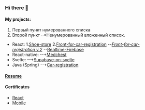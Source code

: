 ### Hi there 👋

#### My projects:
1. Первый пункт нумерованного списка
2. Второй пункт
⋅⋅*Ненумерованный вложенный список.
- React:
1.[Shoe-store](https://github.com/DukeKunYura/shoe-store)
2.[Front-for-car-registration](https://github.com/DukeKunYura/front-for-car-registration)
--*[Front-for-car-registration v.2](https://github.com/DukeKunYura/alternative-front-for-car-registration)
--*[Realtime-Firebase](https://github.com/DukeKunYura/Realtime-Firebase-test)
- React-native:
--+[Medchest](https://github.com/DukeKunYura/medchest)
- Svelte:
--+[Supabase-on-svelte](https://github.com/DukeKunYura/supabase-on-svelte)
- Java (Spring)
--+[Car-registration](https://github.com/DukeKunYura/car-registration)

#### [Resume](https://docs.google.com/document/d/10pmx0uzSJIh7g_0i4EY0EPldpKrb-FgEjGOQbz3mLRE/edit?usp=sharing)

#### Certificates
 - [React](https://github.com/DukeKunYura/dukekunyura/blob/main/certificate-react.pdf)
 - [Mobile](https://github.com/DukeKunYura/dukekunyura/blob/main/certificate-mobile.pdf)

<!--
**DukeKunYura/dukekunyura** is a ✨ _special_ ✨ repository because its `README.md` (this file) appears on your GitHub profile.

Here are some ideas to get you started:

- 🔭 I’m currently working on ...
- 🌱 I’m currently learning ...
- 👯 I’m looking to collaborate on ...
- 🤔 I’m looking for help with ...
- 💬 Ask me about ...
- 📫 How to reach me: ...
- 😄 Pronouns: ...
- ⚡ Fun fact: ...
-->
